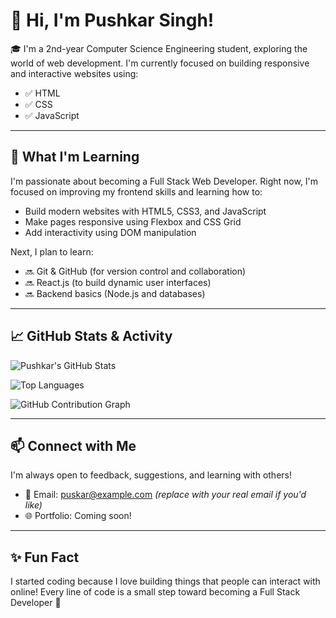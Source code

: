 # 👋 Hi, I'm Pushkar Singh!

🎓 I'm a 2nd-year Computer Science Engineering student, exploring the world of web development. I'm currently focused on building responsive and interactive websites using:

- ✅ HTML
- ✅ CSS
- ✅ JavaScript

---

## 🌱 What I'm Learning

I'm passionate about becoming a Full Stack Web Developer. Right now, I'm focused on improving my frontend skills and learning how to:

- Build modern websites with HTML5, CSS3, and JavaScript
- Make pages responsive using Flexbox and CSS Grid
- Add interactivity using DOM manipulation

Next, I plan to learn:

- 🔜 Git & GitHub (for version control and collaboration)
- 🔜 React.js (to build dynamic user interfaces)
- 🔜 Backend basics (Node.js and databases)

---

## 📈 GitHub Stats & Activity

![Pushkar's GitHub Stats](https://github-readme-stats.vercel.app/api?username=puskar598&show_icons=true&theme=radical)

![Top Languages](https://github-readme-stats.vercel.app/api/top-langs/?username=puskar598&layout=compact&theme=radical)

![GitHub Contribution Graph](https://github-readme-activity-graph.vercel.app/graph?username=puskar598&theme=radical)

---

## 📫 Connect with Me

I'm always open to feedback, suggestions, and learning with others!

- 📧 Email: puskar@example.com *(replace with your real email if you'd like)*
- 🌐 Portfolio: Coming soon!

---

## ✨ Fun Fact

I started coding because I love building things that people can interact with online! Every line of code is a small step toward becoming a Full Stack Developer 🚀


